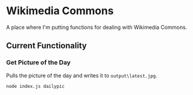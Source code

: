 
# Wikimedia Commons #

A place where I'm putting functions for dealing with Wikimedia Commons.

## Current Functionality #

### Get Picture of the Day #

Pulls the picture of the day and writes it to `output\latest.jpg`.

```
node index.js dailypic
```
